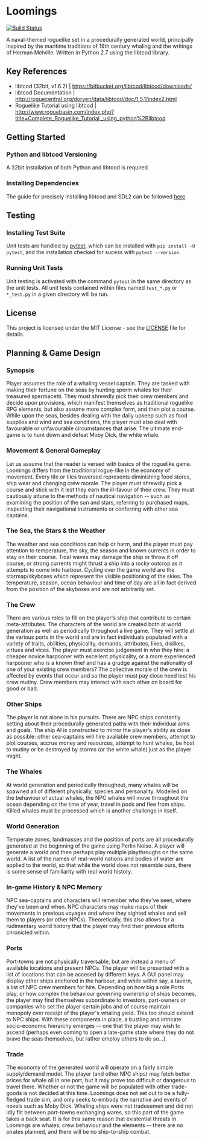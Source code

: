 # Loomings
[![Build Status](https://travis-ci.org/volsci/loomings.svg?branch=master)](https://travis-ci.org/volsci/loomings)

A naval-themed roguelike set in a procedurally generated world, principally inspired by the maritime traditions of 19th century whaling and the writings of Herman Melville. Written in Python 2.7 using the libtcod library.

## Key References
- libtcod (32bit, v1.6.2) | https://bitbucket.org/libtcod/libtcod/downloads/
- libtcod Documentation | http://roguecentral.org/doryen/data/libtcod/doc/1.5.1/index2.html
- Roguelike Tutorial using libtcod | http://www.roguebasin.com/index.php?title=Complete_Roguelike_Tutorial,_using_python%2Blibtcod

## Getting Started
### Python and libtcod Versioning
A 32bit installation of both Python and libtcod is required.

### Installing Dependencies
The guide for precisely installing libtcod and SDL2 can be followed [here](http://www.roguebasin.com/index.php?title=Complete_Roguelike_Tutorial,_using_python%2Blibtcod,_part_1).

## Testing
### Installing Test Suite
Unit tests are handled by [pytest](https://docs.pytest.org/en/latest/contents.html), which can be installed with `pip install -U pytest`, and the installation checked for sucess with `pytest --version`.

### Running Unit Tests
Unit testing is activated with the command `pytest` in the same directory as the unit tests. All unit tests contained within files named `test_*.py` or `*_test.py` in a given directory will be run. 

## License
This project is licensed under the MIT License - see the [LICENSE](LICENSE) file for details.

## Planning & Game Design
### Synopsis
Player assumes the role of a whaling vessel captain. They are tasked with making their fortune on the seas by hunting sperm whales for their treasured spermacetti. They must shrewdly pick their crew members and decide upon provisions, which manifest themselves as traditional roguelike RPG elements, but also assume more complex form, and then plot a course. While upon the seas, besides dealing with the daily upkeep such as food supplies and wind and sea conditions, the player must also deal with favourable or unfavourable circumstances that arise. The ultimate end-game is to hunt down and defeat Moby Dick, the white whale. 

### Movement & General Gameplay
Let us assume that the reader is versed with basics of the roguelike game. Loomings differs from the traditional rogue-like in the economy of movement. Every tile or tiles traversed represents diminishing food stores, ship wear and changing crew morale. The player must shrewdly pick a course and stick with it lest they earn the ill-favour of their crew. They must cautiously attune to the methods of nautical navigation -- such as examining the position of the sun and stars, referring to purchased maps, inspecting their navigational instruments or conferring with other sea captains.

### The Sea, the Stars & the Weather
The weather and sea conditions can help or harm, and the player must pay attention to temperature, the sky, the season and known currents in order to stay on their course. Tidal waves may damage the ship or throw it off course, or strong currents might thrust a ship into a rocky outcrop as it attempts to come into harbour. Cycling over the game world are the starmap/skyboxes which represent the visible positioning of the skies. The temperature, season, ocean behaviour and time of day are all in fact derived from the position of the skyboxes and are not arbitrarily set. 

### The Crew
There are various roles to fill on the player's ship that contribute to certain meta-attributes. The characters of the world are created both at world generation as well as periodically throughout a live game. They will settle at the various ports in the world and are in fact individuals populated with a variety of traits, abilities, physicality, demands, attributes, likes, dislikes, virtues and vices. The player must exercise judgement in who they hire: a cheaper novice harpooner with excellent physicality, or a more experienced harpooner who is a known thief and has a grudge against the nationality of one of your existing crew members? The collective morale of the crew is affected by events that occur and so the player must pay close heed lest his crew mutiny. Crew members may interact with each other on board for good or bad. 

### Other Ships
The player is not alone in his pursuits. There are NPC ships constantly setting about their procedurally generated paths with their individual aims and goals. The ship AI is constructed to mirror the player's ability as close as possible: other sea-captains will hire available crew members, attempt to plot courses, accrue money and resources, attempt to hunt whales, be host to mutiny or be destroyed by storms (or the white whale) just as the player might. 

### The Whales
At world generation and periodically throughout, many whales will be spawned all of different physically, species and personality. Modelled on the behaviour of actual whales, the NPC whales will move throughout the ocean depending on the time of year, travel in pods and flee from ships. Killed whales must be processed which is another challenge in itself. 

### World Generation
Temperate zones, landmasses and the position of ports are all procedurally generated at the beginning of the game using Perlin Noise. A player will generate a world and then perhaps play multiple playthroughs on the same world. A list of the names of real-world nations and bodies of water are applied to the world, so that while the world does not resemble ours, there is some sense of familiarity with real world history.

### In-game History & NPC Memory
NPC sea-captains and characters will remember who they've seen, where they've been and when. NPC characters may make maps of their movements in previous voyages and where they sighted whales and sell them to players (or other NPCs). Theoretically, this also allows for a rudimentary world history that the player may find their previous efforts chronicled within. 

### Ports
Port-towns are not physically traversable, but are instead a menu of available locations and present NPCs. The player will be presented with a list of locations that can be accesed by different keys. A GUI panel may display other ships anchored in the harbour, and while within say, a tavern, a list of NPC crew members for hire. Depending on how big a role Ports play, or how complex the behaviour governing ownership of ships becomes, the player may find themselves subordinate to investors, part-owners or companies who set the player certain jobs and of course maintain monopoly over receipt of the player's whaling yield. This too should extend to NPC ships. With these components in place, a bustling and intricate socio-economic hierarchy emerges -- one that the player may wish to ascend (perhaps even coming to open a late-game state where they do not brave the seas themselves, but rather employ others to do so...).

### Trade
The economy of the generated world will operate on a fairly simple supply/demand model. The player (and other NPC ships) may fetch better prices for whale oil in one port, but it may prove too difficult or dangerous to travel there. Whether or not the game will be populated with other trade-goods is not decided at this time. Loomings does not set out to be a fully-fledged trade sim, and only seeks to embody the narrative and events of novels such as Moby Dick. Whaling ships were not tradesemen and did not idly flit between port-towns exchanging wares, so this part of the game takes a back seat. It is for this same reason that existential threats in Loomings are whales, crew behaviour and the elements -- there are no pirates planned, and there will be no ship-to-ship combat. 
